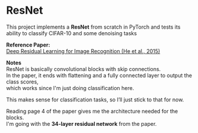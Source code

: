 # ResNet

This project implements a **ResNet** from scratch in PyTorch and tests its ability to classify CIFAR-10 and some denoising tasks

**Reference Paper:**  
[Deep Residual Learning for Image Recognition (He et al., 2015)](https://arxiv.org/abs/1512.03385)

**Notes**  
ResNet is basically convolutional blocks with skip connections.  
In the paper, it ends with flattening and a fully connected layer to output the class scores,  
which works since I'm just doing classification here.

This makes sense for classification tasks, so I’ll just stick to that for now.

Reading page 4 of the paper gives me the architecture needed for the blocks.  
I'm going with the **34-layer residual network** from the paper.
